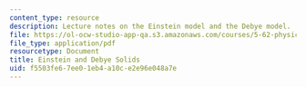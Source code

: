 ```yaml
---
content_type: resource
description: Lecture notes on the Einstein model and the Debye model.
file: https://ol-ocw-studio-app-qa.s3.amazonaws.com/courses/5-62-physical-chemistry-ii-spring-2008/f5503fe67ee01eb4a10ce2e96e048a7e_22_562ln08.pdf
file_type: application/pdf
resourcetype: Document
title: Einstein and Debye Solids
uid: f5503fe6-7ee0-1eb4-a10c-e2e96e048a7e
---
```


